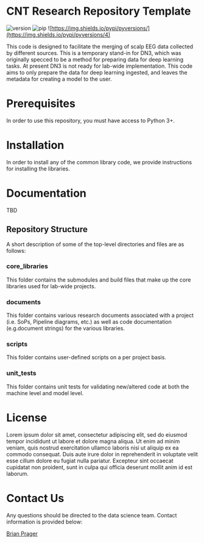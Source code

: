 CNT Research Repository Template
================
![version](https://img.shields.io/badge/version-0.2.1-blue)
![pip](https://img.shields.io/pypi/v/pip.svg)
![https://img.shields.io/pypi/pyversions/](https://img.shields.io/pypi/pyversions/4)

This code is designed to facilitate the merging of scalp EEG data collected by different sources. This is a temporary stand-in for DN3, which was originally specced to be a method for preparing data for deep learning tasks. At present DN3 is not ready for lab-wide implementation. This code aims to only prepare the data for deep learning ingested, and leaves the metadata for creating a model to the user.

# Prerequisites
In order to use this repository, you must have access to Python 3+. 

# Installation

In order to install any of the common library code, we provide instructions for installing the libraries.

# Documentation
TBD

## Repository Structure

A short description of some of the top-level directories and files are as follows:

### core_libraries
This folder contains the submodules and build files that make up the core libraries used for lab-wide projects.

### documents
This folder contains various research documents associated with a project (i.e. SoPs, Pipeline diagrams, etc.) as well as code documentation (e.g.document strings) for the various libraries.

### scripts
This folder contains user-defined scripts on a per project basis.

### unit_tests
This folder contains unit tests for validating new/altered code at both the machine level and model level.

# License
Lorem ipsum dolor sit amet, consectetur adipiscing elit, sed do eiusmod tempor incididunt ut labore et dolore magna aliqua. Ut enim ad minim veniam, quis nostrud exercitation ullamco laboris nisi ut aliquip ex ea commodo consequat. Duis aute irure dolor in reprehenderit in voluptate velit esse cillum dolore eu fugiat nulla pariatur. Excepteur sint occaecat cupidatat non proident, sunt in culpa qui officia deserunt mollit anim id est laborum.

# Contact Us
Any questions should be directed to the data science team. Contact information is provided below:

[Brian Prager](mailto:bjprager@seas.upenn.edu)

